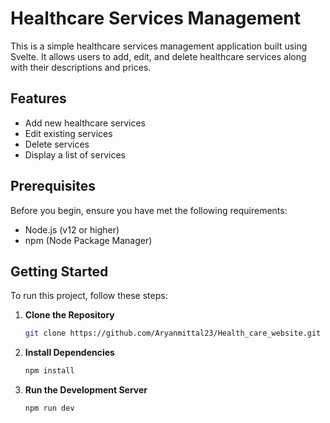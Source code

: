 # Healthcare Services Management

This is a simple healthcare services management application built using Svelte. It allows users to add, edit, and delete healthcare services along with their descriptions and prices.

## Features

- Add new healthcare services
- Edit existing services
- Delete services
- Display a list of services

## Prerequisites

Before you begin, ensure you have met the following requirements:

- Node.js (v12 or higher)
- npm (Node Package Manager)

## Getting Started

To run this project, follow these steps:

1. **Clone the Repository**
   ```bash
   git clone https://github.com/Aryanmittal23/Health_care_website.git
2. **Install Dependencies**
   ```bash
   npm install
3. **Run the Development Server**
   ```bash
   npm run dev
